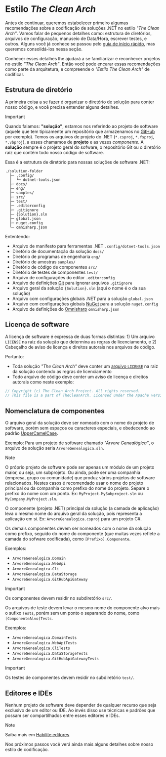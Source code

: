 # Estilo _The Clean Arch_

Antes de continuar, queremos estabelecer primeiro algumas recomendações sobre a codificação de soluções .NET no estilo _"The Clean Arch"_. Vamos falar de pequenos detalhes como: estrutura de diretórios, arquivos de configuração, manuseio de Data/Hora, escrever testes, e outros. Alguns você já conhece se passou pelo [guia de início rápido](../getting-started/create-solution-structure.md), mas queremos consolidá-los nessa seção.

Conhecer esses detalhes lhe ajudará a se familiarizar e reconhecer projetos no estilo _"The Clean Arch"_. Então você pode encarar essas recomendações como parte da arquitetura, e compreende o _"Estilo The Clean Arch"_ de codificar.

## Estrutura de diretório

A primeira coisa a se fazer é organizar o diretório de solução para conter nosso código, e você precisa entender alguns detalhes.

> [!IMPORTANT]
> Quando falamos: **"solução"**, estamos nos referindo ao projeto de software (aquele que tem tipicamente um repositório que armazenamos no [GitHub](https://github.com) por exemplo). Temos os arquivos de projeto do .NET (`*.csproj`, `*.fsproj`, `*.vbproj`), a esses chamamos de **projeto** e as vezes _componente_. A **solução** sempre é o projeto geral do sofware, o repositório Git ou o diretório raiz que contém todo nosso código de software.

Essa é a estrutura de diretório para nossas soluções de software .NET:
```
./solution-folder
  ├─ .config/
  │  └─ dotnet-tools.json
  ├─ docs/
  ├─ eng/
  ├─ samples/
  ├─ src/
  ├─ test/
  ├─ .editorconfig
  ├─ .gitignore
  ├─ {Solution}.sln
  ├─ global.json
  ├─ nuget.config
  └─ omnisharp.json
```

Ententendo:

* Arquivo de manifesto para ferramentas .NET `.config/dotnet-tools.json`
* Diretório de documentação da solução `docs/`
* Diretório de programas de engenharia `eng/`
* Diretório de amostras `samples/`
* Diretório de código de componentes `src/`
* Diretório de testes de componentes `test/`
* Arquivo de configurações do editor `.editorconfig`
* Arquivo de definições [Git](https://git-scm.com) para ignorar arquivos `.gitignore`
* Arquivo geral da solução `{Solution}.sln` (aqui o nome é o da sua solução)
* Arquivo com configurações globais .NET para a solução `global.json`
* Arquivo com configurações globais [NuGet](https://nuget.org) para a solução `nuget.config`
* Arquivo de definições do [Omnisharp][OMNISHARP] `omnisharp.json`

## Licença de software

A licença de software é expressa de duas formas distintas: 1) Um arquivo `LICENSE` na raiz da solução que determina as regras de licenciamento, e 2) Cabeçalho de aviso de licença e direitos autorais nos arquivos de código.

Portanto:

* Toda solução _"The Clean Arch"_ deve conter um [arquivo `LICENSE`][LICENSE] na raiz da solução contendo as regras de licenciamento
* Todo arquivo de código deve conter um aviso de licença e direitos autorais como neste exemplo:
```cs
// Copyright (c) The Clean Arch Project. All rights reserved.
// This file is a part of TheCleanArch. Licensed under the Apache version 2.0: LICENSE file.
```

## Nomenclatura de componentes

O arquivo geral da solução deve ser nomeado com o nome do projeto de software, porém sem espaços ou caracteres especiais, e obedecendo ao padrão [UpperCamelCase][CAMELCASE].

Exemplo: Para um projeto de software chamado _"Árvore Genealógica"_, o arquivo de solução seria `ArvoreGenealogica.sln`.

> [!NOTE]
> O próprio projeto de software pode ser apenas um módulo de um projeto maior, ou seja, um subprojeto.
> Ou ainda, pode ser uma companhia (empresa, grupo ou comunidade) que produz vários projetos de software relacionados.
> Nestes casos é recomendado usar o nome do projeto principal ou da companhia como prefixo do nome do projeto.
> Separe o prefixo do nome com um ponto. Ex: `MyProject.MySubproject.sln` ou `MyCompany.MyProject.sln`.

O componente (projeto .NET) principal da solução (a camada de aplicação) leva o mesmo nome do arquivo geral da solução, pois representa a aplicação em si. Ex: `ArvoreGenealogica.csproj` para um projeto C#.

Os demais componentes devem ser nomeados com o nome da solução como prefixo, seguido do nome do componente (que muitas vezes reflete a camada do sofware codificada), como `[Prefixo].Componente`.

Exemplos:
* `ArvoreGenealogica.Domain`
* `ArvoreGenealogica.WebApi`
* `ArvoreGenealogica.Cli`
* `ArvoreGenealogica.DataStorage`
* `ArvoreGenealogica.GitHubApiGateway`

> [!IMPORTANT]
> Os componentes devem residir no subdiretório `src/`.

Os arquivos de teste devem levar o mesmo nome do componente alvo mais o sufixo `Tests`, porém sem um ponto o separando do nome, como `[ComponenteAlvo]Tests`.

Exemplos:
* `ArvoreGenealogica.DomainTests`
* `ArvoreGenealogica.WebApiTests`
* `ArvoreGenealogica.CliTests`
* `ArvoreGenealogica.DataStorageTests`
* `ArvoreGenealogica.GitHubApiGatewayTests`

> [!IMPORTANT]
> Os testes de componentes devem residir no subdiretório `test/`.

## Editores e IDEs

Nenhum projeto de software deve depender de qualquer recurso que seja exclusivo de um editor ou IDE. Ao invés disso use técnicas e padrões que possam ser compartilhados entre esses editores e IDEs.

> [!NOTE]
> Saiba mais em [Habilite editores](../getting-started/enable-code-editors.md).

Nos próximos passos você verá ainda mais alguns detalhes sobre nosso estilo de codificação.

<!-- links -->
[LICENSE]: https://github.com/Hibex-Solutions/TheCleanArch/blob/main/LICENSE
[CAMELCASE]: https://en.wikipedia.org/wiki/Camel_case
[OMNISHARP]: https://www.omnisharp.net/